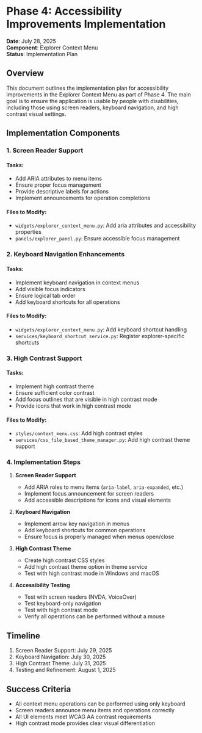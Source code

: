 # Phase 4: Accessibility Improvements Implementation

**Date**: July 28, 2025  
**Component**: Explorer Context Menu  
**Status**: Implementation Plan

## Overview

This document outlines the implementation plan for accessibility improvements in the Explorer Context Menu as part of Phase 4. The main goal is to ensure the application is usable by people with disabilities, including those using screen readers, keyboard navigation, and high contrast visual settings.

## Implementation Components

### 1. Screen Reader Support

#### Tasks:
- Add ARIA attributes to menu items
- Ensure proper focus management
- Provide descriptive labels for actions
- Implement announcements for operation completions

#### Files to Modify:
- `widgets/explorer_context_menu.py`: Add aria attributes and accessibility properties
- `panels/explorer_panel.py`: Ensure accessible focus management

### 2. Keyboard Navigation Enhancements

#### Tasks:
- Implement keyboard navigation in context menus
- Add visible focus indicators
- Ensure logical tab order
- Add keyboard shortcuts for all operations

#### Files to Modify:
- `widgets/explorer_context_menu.py`: Add keyboard shortcut handling
- `services/keyboard_shortcut_service.py`: Register explorer-specific shortcuts

### 3. High Contrast Support

#### Tasks:
- Implement high contrast theme
- Ensure sufficient color contrast
- Add focus outlines that are visible in high contrast mode
- Provide icons that work in high contrast mode

#### Files to Modify:
- `styles/context_menu.css`: Add high contrast styles
- `services/css_file_based_theme_manager.py`: Add high contrast theme support

### 4. Implementation Steps

1. **Screen Reader Support**
   - Add ARIA roles to menu items (`aria-label`, `aria-expanded`, etc.)
   - Implement focus announcement for screen readers
   - Add accessible descriptions for icons and visual elements

2. **Keyboard Navigation**
   - Implement arrow key navigation in menus
   - Add keyboard shortcuts for common operations
   - Ensure focus is properly managed when menus open/close

3. **High Contrast Theme**
   - Create high contrast CSS styles
   - Add high contrast theme option in theme service
   - Test with high contrast mode in Windows and macOS

4. **Accessibility Testing**
   - Test with screen readers (NVDA, VoiceOver)
   - Test keyboard-only navigation
   - Test with high contrast mode
   - Verify all operations can be performed without a mouse

## Timeline

1. Screen Reader Support: July 29, 2025
2. Keyboard Navigation: July 30, 2025
3. High Contrast Theme: July 31, 2025
4. Testing and Refinement: August 1, 2025

## Success Criteria

- All context menu operations can be performed using only keyboard
- Screen readers announce menu items and operations correctly
- All UI elements meet WCAG AA contrast requirements
- High contrast mode provides clear visual differentiation
